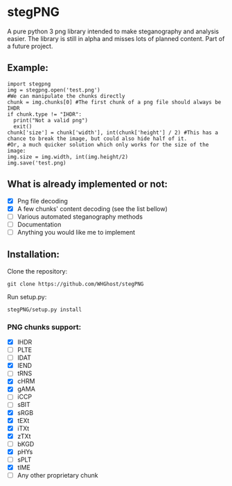 # stegPNG
A pure python 3 png library intended to make steganography and analysis easier.
The library is still in alpha and misses lots of planned content.
Part of a future project.

## Example:
```
import stegpng
img = stegpng.open('test.png')
#We can manipulate the chunks directly
chunk = img.chunks[0] #The first chunk of a png file should always be IHDR
if chunk.type != "IHDR":
  print("Not a valid png")
  exit()
chunk['size'] = chunk['width'], int(chunk['height'] / 2) #This has a chance to break the image, but could also hide half of it.
#Or, a much quicker solution which only works for the size of the image:
img.size = img.width, int(img.height/2)
img.save('test.png)
```

## What is already implemented or not:
- [x] Png file decoding
- [x] A few chunks' content decoding (see the list bellow)
- [ ] Various automated steganography methods
- [ ] Documentation
- [ ] Anything you would like me to implement

## Installation:
Clone the repository:
```
git clone https://github.com/WHGhost/stegPNG
```

Run setup.py:
```
stegPNG/setup.py install
```

### PNG chunks support:
- [x] IHDR
- [ ] PLTE
- [ ] IDAT
- [x] IEND
- [ ] tRNS
- [x] cHRM
- [x] gAMA
- [ ] iCCP
- [ ] sBIT
- [x] sRGB
- [x] tEXt
- [x] iTXt
- [x] zTXt
- [ ] bKGD
- [x] pHYs
- [ ] sPLT
- [x] tIME
- [ ] Any other proprietary chunk
